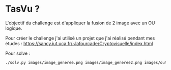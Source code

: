 # TasVu ?

L'objectif du challenge est d'appliquer la fusion de 2 image avec un OU logique.

Pour créer le challenge j'ai utilisé un projet que j'ai réalisé pendant mes études : https://sancy.iut.uca.fr/~lafourcade/Cryptovisuelle/index.html

Pour solve :

```sh
./solv.py images/image_generee.png images/image_generee2.png images/output.png
```
